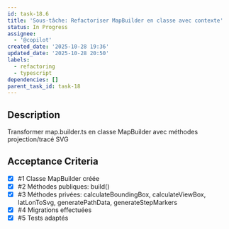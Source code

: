 ```yaml
---
id: task-18.6
title: 'Sous-tâche: Refactoriser MapBuilder en classe avec contexte'
status: In Progress
assignee:
  - '@copilot'
created_date: '2025-10-28 19:36'
updated_date: '2025-10-28 20:50'
labels:
  - refactoring
  - typescript
dependencies: []
parent_task_id: task-18
---
```


## Description

<!-- SECTION:DESCRIPTION:BEGIN -->
Transformer map.builder.ts en classe MapBuilder avec méthodes projection/tracé SVG
<!-- SECTION:DESCRIPTION:END -->

## Acceptance Criteria
<!-- AC:BEGIN -->
- [x] #1 Classe MapBuilder créée
- [x] #2 Méthodes publiques: build()
- [x] #3 Méthodes privées: calculateBoundingBox, calculateViewBox, latLonToSvg, generatePathData, generateStepMarkers
- [x] #4 Migrations effectuées
- [x] #5 Tests adaptés
<!-- AC:END -->
